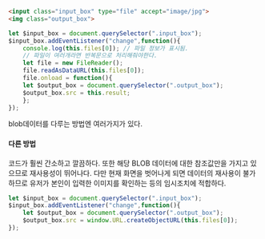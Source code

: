 ```html
<input class="input_box" type="file" accept="image/jpg">
<img class="output_box">
```

```javascript
let $input_box = document.querySelector(".input_box");
$input_box.addEventListener("change",function(){
	console.log(this.files[0]); // 파일 정보가 표시됨.
	// 파일이 여러개라면 반복문으로 처리해줘야한다.
	let file = new FileReader();
	file.readAsDataURL(this.files[0]);
	file.onload = function(){
	let $output_box = document.querySelector(".output_box");
	$output_box.src = this.result;
	};
});
```
blob데이터를 다루는 방법엔 여러가지가 있다.

#### 다른 방법
코드가 훨씬 간소하고 깔끔하다.
또한 해당 BLOB 데이터에 대한 참조값만을 가지고 있으므로 재사용성이 뛰어나다. 다만 현재 화면을 벗어나게 되면 데이터의 재사용이 불가하므로 유저가 본인이 입력한 이미지를 확인하는 등의 임시조치에 적합하다.
```js
let $input_box = document.querySelector(".input_box");
$input_box.addEventListener("change",function(){
	let $output_box = document.querySelector(".output_box");
	$output_box.src = window.URL.createObjectURL(this.files[0]);
});
```